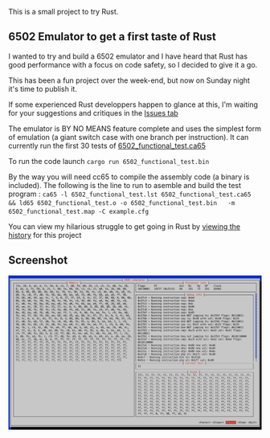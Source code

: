 This is a small project to try Rust.

## 6502 Emulator to get a first taste of Rust

I wanted to try and build a 6502 emulator and I have heard that Rust has good performance with a focus on code safety, so I decided to give it a go.

This has been a fun project over the week-end, but now on Sunday night it's time to publish it.

If some experienced Rust developpers happen to glance at this, I'm waiting for your suggestions and critiques in the [Issues tab](https://github.com/jfoucher/rust-6502/issues)

The emulator is BY NO MEANS feature complete and uses the simplest form of emulation (a giant switch case with one branch per instruction). It can currently run the first 30 tests of [6502_functional_test.ca65](https://github.com/amb5l/6502_65C02_functional_tests)

To run the code launch `cargo run 6502_functional_test.bin`

By the way you will need cc65 to compile the assembly code (a binary is included). The following is the line to run to asemble and build the test program :
`ca65 -l 6502_functional_test.lst 6502_functional_test.ca65 && ld65 6502_functional_test.o -o 6502_functional_test.bin   -m 6502_functional_test.map -C example.cfg`

You can view my hilarious struggle to get going in Rust by [viewing the history](https://github.com/jfoucher/rust-6502/commits/master) for this project

## Screenshot

![screenshot](screenshot.png)